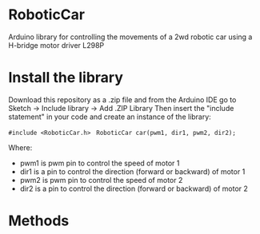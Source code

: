 # RoboticCar
Arduino library for controlling the movements of a 2wd robotic car using a H-bridge motor driver L298P


# Install the library

Download this repository as a .zip file and from the Arduino IDE go to Sketch -> Include library -> Add .ZIP Library
Then insert the "include statement" in your code and create an instance of the library:

``#include <RoboticCar.h> ``
``RoboticCar car(pwm1, dir1, pwm2, dir2);``

Where:
- pwm1 is pwm pin to control the speed of motor 1
- dir1 is a pin to control the direction (forward or backward) of motor 1
- pwm2 is pwm pin to control the speed of motor 2
- dir2 is a pin to control the direction (forward or backward) of motor 2

# Methods


